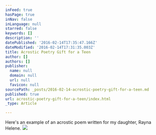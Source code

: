 ```yaml
---
inFeed: true
hasPage: true
inNav: false
inLanguage: null
starred: false
keywords: []
description: ''
datePublished: '2016-02-14T17:35:47.166Z'
dateModified: '2016-02-14T17:31:35.003Z'
title: Acrostic Poetry Gift for a Teen
author: []
authors: []
publisher:
  name: null
  domain: null
  url: null
  favicon: null
sourcePath: _posts/2016-02-14-acrostic-poetry-gift-for-a-teen.md
published: true
url: acrostic-poetry-gift-for-a-teen/index.html
_type: Article

---
```

Here's an example of an acrostic poem written for my daughter, Rayna Helene. ![](https://the-grid-user-content.s3-us-west-2.amazonaws.com/016a492a-6307-4dea-9074-627cf2950699.jpg)